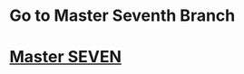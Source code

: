 <h1>Go to Master Seventh Branch</h1>
<h1><a href= 'https://github.com/AvinandanBose/bitcointicker_boss_updates/tree/master_seven'>Master SEVEN</a></h1>
